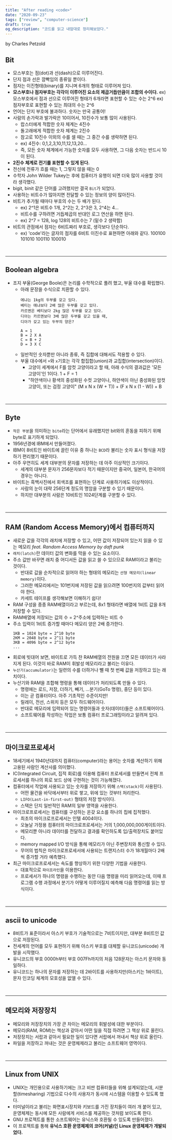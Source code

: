 ```yaml
---
title: "After reading <code>"
date: "2020-09-23"
tags: ["review", "computer-science"]
draft: true
og_description: "코드를 읽고 내맘대로 정리해보았다."
---
```


by Charles Petzold

## Bit

- 모스부호는 점(dot)과 선(dash)으로 이루어진다.
- 단지 점과 선은 깜빡임의 종류일 뿐이다.
- 점자는 이진형태(binary)를 지니며 6개의 형태로 이루어져 있다.
- **모스부호나 점자부호는 각각이 이루어진 요소의 제곱거듭만큼이 조합의 수이다.**
  ex) 모스부호에서 점과 선으로 이루어진 형태가 6개라면 표현할 수 있는 수는 2^6
  ex) 점자부호로 표현할 수 있는 최대의 수는 2^6
- 언어는 단지 부호에 불과하다. 숫자는 만국 공통어!
- 사람의 손가락과 발가락은 10이어서, 10진수가 보통 많이 사용된다.
   - 랍스터에게 적합한 숫자 체계는 4진수
   - 돌고래에게 적합한 숫자 체계는 2진수
   - 참고로 10진수 이외의 수를 셀 때는 그 중간 수를 생략하면 된다.
   - ex) 4진수: 0,1,2,3,10,11,12,13,20...
   - 즉, 모든 숫자 체계에서 가능한 숫자를 모두 사용하면, 그 다음 숫자는 반드시 10이 된다.
- **2진수 체계로 전기를 표현할 수 있게 된다.**
- 전신에 전류가 흐를 때는 1, 그렇지 않을 때는 0
- 수학자 John Wilder Tukey는 후에 컴퓨터가 유행이 되면 더욱 많이 사용할 것이라 생각했다.
- bigit, binit 같은 단어를 고려했지만 결국 `Bit`가 되었다.
- 사용하는 비트수가 많아지면 전달할 수 있는 정보의 양이 많아진다.
- 비트가 추가될 때마다 부호의 수는 두 배가 된다.
  - ex) 2^1은 비트수 1개, 2^2는 2, 2^3은 3, 2^4는 4...
  - 비트수를 구하려면 거듭제곱의 반대인 로그 연산을 하면 된다.
  - ex) 2^7 = 128, log 128의 비트수는 7 (밑수 2 생략함)
- 비트의 관점에서 점자는 6비트짜리 부호로, 생각보다 단순하다.
  - ex) 'code'라는 글자의 점자를 6비트 이진수로 표현하면 아래와 같다.
    100100 101010 100110 100010

<br />
<hr />

## Boolean algebra
- 조지 부울(George Boole)은 논리를 수학적으로 풀려 했고, 부울 대수를 확립했다.
  - 아래 문장을 수식으로 치환할 수 있다.
    ```text
    에냐는 1kg의 두부를 갖고 있다.
    베티는 에냐보다 2배 많은 두부를 갖고 있다.
    카르멘은 베티보다 2kg 많은 두부를 갖고 있다.
    디아는 카르멘보다 3배 많은 두부를 갖고 있을 때,
    디아가 갖고 있는 두부의 양은?

    A = 1
    B = 2 X A
    C = B + 2
    D = 3 X C
    ```
  - 일반적인 숫자뿐만 아니라 종류, 즉 집합에 대해서도 적용할 수 있다.
  - 부울 대수에서 `+`와 `x`기호는 각각 합집합(union)과 교집합(intersection)이다.
    - 고양이 세계에서 F를 암컷 고양이라고 할 때, 아래 수식의 결과값은 '모든 고양이'인 1이다.
      1 + F = 1
    - "하얀색이나 황색의 중성화된 수컷 고양이나, 하얀색이 아닌 중성화된 암컷 고양이, 또는 검정 고양이"
      (M x N x (W + T)) + (F x N x (1 - W)) + B

<br />
<hr />

## Byte
- `작은 부분`을 의미하는 `bite`라는 단어에서 유래했지만 bit와의 혼동을 피하기 위해 byte로 표기하게 되었다.
- 1956년경에 IBM에서 만들어졌다.
- IBM이 8비트인 바이트에 끌린 이유 중 하나는 `BCD`라 불리는 숫자 표시 형식을 저장하기 편리했기 때문이다.
- 아주 우연히도 세계 대부분의 문자를 저장하는 데 아주 이상적인 크기이다.
  - 세계의 대부분 문자가 256문자보다 적기 때문이지만 중국어, 일본어, 한국어의 경우는 아니다.
- 바이트는 흑백사진에서 회색조를 표현하는 단계로 사용하기에도 이상적이다.
  - 사람의 눈이 대략 256단계 정도의 명암을 구분할 수 있기 때문이다.
  - 하지만 대부분의 사람은 10비트인 1024단계를 구분할 수 있다.


<br />
<hr />

## RAM (Random Access Memory)에서 컴퓨터까지
- 새로운 값을 각각의 래치에 저장할 수 있고, 어떤 값이 저장되어 있는지 읽을 수 있는 메모리
  _feat. Random Access Memory by daft punk_
- `래치(latch)`란 데이터 값의 변화를 막을 수 있는 요소이다.
- 주소 값만 바꾸면 래치 중 어디서든 값을 읽고 쓸 수 있으므로 RAM이라고 불리는 것이다.
  - 반대로 값을 순차적으로 읽어야 하는 형태의 메모리는 `선형 메모리(linear memory)`이다.
  - 그러한 메모리에서는 101번지에 저장된 값을 읽으려면 100번지의 값부터 읽어야 한다.
  - 카세트 테이프를 생각해보면 이해하기 쉽다!
- RAM 구성을 종종 RAM배열이라고 부르는데, 8x1 형태라면 배열에 1비트 값을 8개 저장할 수 있다.
- RAM배열에 저장되는 값의 수 = 2^주소에 입력하는 비트 수
- 주소 입력이 1비트 증가할 때마다 메모리 양은 2배 증가한다.
  ```text
  1KB = 1024 byte = 2^10 byte
  2KM = 2048 byte = 2^11 byte
  3KB = 4096 byte = 2^12 byte
  ...
  ```
- 회로에 빗대어 보면, 바이트로 가득 찬 RAM배열의 전원을 끄면 모든 데이터가 사라지게 된다. 이것이 바로 RAM이 휘발성 메모리라고 불리는 이유다.
- `누산기(accumulator)`는 일련의 수를 더하거나 뺄 때 첫 번째 값을 저장하고 있는 래치이다.
- 누산기와 RAM을 조합해 명령을 통해 데이터가 처리되도록 만들 수 있다.
  - 명령에는 로드, 저장, 더하기, 빼기, ...분기(GoTo 명령), 중단 등이 있다.
  - 이는 곧 컴퓨터이다. 아주 기초적인 수준이지만!
  - 릴레이, 전선, 스위치 등은 모두 하드웨어이다.
  - 반대로 메모리에 입력되어 있는 명령어들과 숫자(데이터)들은 소프트웨어이다.
  - 소프트웨어를 작성하는 작업은 보통 컴퓨터 프로그래밍이라고 알려져 있다.


<br />
<hr />

## 마이크로프로세서
- 18세기에서 1940년대까지 컴퓨터(computer)라는 용어는 숫자를 계산하기 위해 고용된 사람인 계산사를 의미했다.
- IC(Integrated Circuit, 집적 회로)를 이용해 컴퓨터 프로세서를 만들면서 전체 프로세서를 하나의 회로 보드 상에 구현하는 것이 가능해졌다.
- 컴퓨터에서 작업에 사용되고 있는 숫자를 저장하기 위해 `스택(stack)`이 사용된다.
  - 어떤 물건을 바닥에서부터 위로 쌓고, 위에 있는 것부터 처리한다.
  - `LIFO(Last-in-first-out)` 형태의 저장 방식이다.
  - 스택은 단지 일반적인 RAM의 일부 영역을 사용한다.
- 마이크로프로세서는 컴퓨터를 구성하는 온갖 요소를 하나의 칩에 집적했다.
  - 최초의 마이크로프로세서는 인텔 4004이다.
  - 오늘날 가정용 컴퓨터의 마이크로프로세서는 거의 1,000,000,000게이트이다.
  - 메모리뿐 아니라 데이터를 전달하고 결과를 확인하도록 입/출력장치도 붙어있다.
  - memory mapped I/O 방식을 통해 메모리가 아닌 주변장치와 통신할 수 있다.
  - 무어의 법칙은 마이크로프로세서에 사용되는 트랜지스터 수가 18개월마다 2배씩 증가할 거라 예측했다.
- 최근 마이크로프로세서는 속도를 향상하기 위한 다양한 기법을 사용한다.
  - 대표적으로 `파이프라인`을 이용한다.
  - 프로세서가 하나의 명령을 수행하는 동안 다음 명령을 미리 읽어오는데, 이때 프로그램 수행 과정에서 분기가 어떻게 이루어질지 예측해 다음 명령어를 읽는 방식이다.

<br />
<hr />

## ascii to unicode
- 8비트가 표준이라서 아스키 부호가 기술적으로는 7비트이지만, 대부분 8비트인 값으로 저장된다.
- 전세계의 언어를 모두 표현하기 위해 아스키 부호를 대체할 유니코드(unicode) 개발을 시작했다.
- 유니코드의 부호 0000h부터 부호 007Fh까지의 처음 128문자는 아스키 문자와 동일하다.
- 유니코드는 하나의 문자를 저장하는 데 2바이트를 사용하지만(아스키는 1바이트), 문자 인코딩 체계의 모호성을 없앨 수 있다.

<br />
<hr />

## 메모리와 저장장치
- 메모리와 저장장치의 가장 큰 차이는 메모리의 휘발성에 대한 부분이다.
- 메모리(RAM, ROM)는 책상과 같아서 어떤 일을 직접 하려면 그 책상 위로 올린다.
- 저장장치는 서랍과 같아서 필요한 일이 있다면 서랍에서 꺼내서 책상 위로 올린다.
- 파일을 저장하고 꺼내는 것은 운영체제라고 불리는 소프트웨어 영역이다.

<br />
<hr />

## Linux from UNIX
- UNIX는 개인용으로 사용하기에는 크고 비싼 컴퓨터들을 위해 설계되었는데, 시분할(timesharing) 기법으로 다수의 사용자가 동시에 시스템을 이용할 수 있도록 했다.
- 터미널이라고 불리는 화면표시장치와 키보드를 가진 장치들이 여러 개 붙어 있고, 운영체제는 동시에 모든 사람에게 서비스를 제공하는 것처럼 보이도록 한다.
- GNU 프로젝트를 통한 소프트웨어는 유닉스와 호환될 수 있도록 만들어졌다.
- 이 프로젝트를 통해 **유닉스 호환 운영체제의 코어(커널)인 Linux 운영체제가 개발되었다.**
